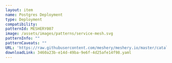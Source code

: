 ```yaml
---
layout: item
name: Postgres Deployment
type: Deployment
compatibility: 
patternId: MESHERY007
image: /assets/images/patterns/service-mesh.svg
patternInfo: ""
patternCaveats: ""
URL: 'https://raw.githubusercontent.com/meshery/meshery.io/master/catalog/3460a23b-e14d-49ba-9e6f-4d25afe14f98.yaml'
downloadLink: 3460a23b-e14d-49ba-9e6f-4d25afe14f98.yaml
---
```


